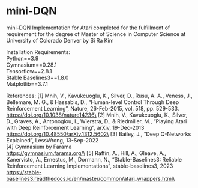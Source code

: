 # mini-DQN
mini-DQN Implementation for Atari completed for the fulfillment of requirement for the degree of Master of Science in Computer Science at University of Colorado Denver by Si Ra Kim

Installation Requirements:\
Python==3.9\
Gymnasium==0.28.1\
Tensorflow==2.8.1\
Stable Baselines3==1.8.0\
Matplotlib==3.7.1

References:
[1] Mnih, V., Kavukcuoglu, K., Silver, D., Rusu, A. A., Veness, J., Bellemare, M. G., & Hassabis, D., “Human-level Control Through Deep Reinforcement Learning”, Nature, 26-Feb-2015, vol. 518, pp. 529-533.\
https://doi.org/10.1038/nature14236\
[2] Mnih, V., Kavukcuoglu, K., Silver, D., Graves, A., Antonoglou, I., Wierstra, D., & Riedmiller, M., “Playing Atari with Deep Reinforcement Learning”, arXiv, 19-Dec-2013\
https://doi.org/10.48550/arXiv.1312.5602\
[3] Bailey, J., “Deep Q-Networks Explained”, LessWrong, 13-Sep-2022\
[4] Gymnasium by Farama\
https://gymnasium.farama.org/\
[5] Raffin, A., Hill, A., Gleave, A., Kanervisto, A., Ernestus, M., Dormann, N., “Stable-Baselines3: Reliable Reinforcement Learning Implementations”, stable-baselines3, 2023\
https://stable-baselines3.readthedocs.io/en/master/common/atari_wrappers.html\
